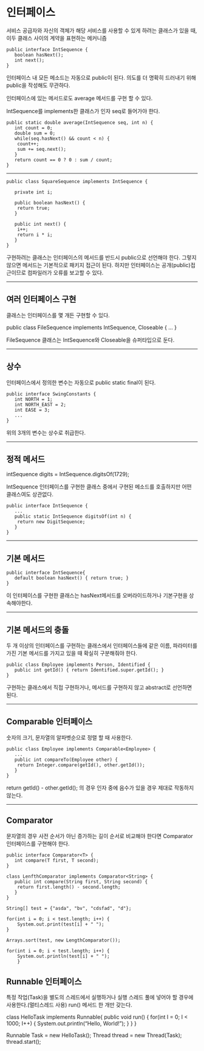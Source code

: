 # 인터페이스

서비스 공급자와 자신의 객체가 해당 서비스를 사용할 수 있게 하려는 클래스가 있을 때, 이두 클래스 사이의 계약을 표현하는 메커니즘

```
public interface IntSequence {
   boolean hasNext();
   int next();
}
```

인터페이스 내 모든 메소드는 자동으로 public이 된다. 의도를 더 명확히 드러내기 위해 public을 작성해도 무관하다.


인터페이스에 있는 메서드로도 average 메서드를 구현 할 수 있다.

IntSequence를 implements한 클래스가 인자 seq로 들어가야 한다.

```
public static double average(IntSequence seq, int n) {
   int count = 0;
   double sum = 0;
   while(seq.hasNext() && count < n) {
	count++;
	sum += seq.next();
   }
   return count == 0 ? 0 : sum / count;
}
```

--------

```
public class SquareSequence implements IntSequence {

   private int i;

   public boolean hasNext() {
	return true;
   }

   public int next() {
	i++;
	return i * i;
   }
}
```

구현하려는 클래스는 인터페이스의 메서드를 반드시 public으로 선언해야 한다. 그렇지 않으면 메서드는 기본적으로 패키지 접근이 된다. 하지만 인터페이스는 공개(public)접근이므로 컴파일러가 오류를 보고할 수 있다.

------------

## 여러 인터페이스 구현

클래스는 인터페이스를 몇 개든 구현할 수 있다.

public class FileSequence implements IntSequence, Closeable {
   ...
}

FileSequence 클래스는 IntSequence와 Closeable을 슈퍼타입으로 둔다.


------------

## 상수

인터페이스에서 정의한 변수는 자동으로 public static final이 된다.

```
public interface SwingConstants {
   int NORTH = 1;
   int NORTH_EAST = 2;
   int EASE = 3;
   ...
}
```

위의 3개의 변수는 상수로 취급한다.

-----------------

## 정적 메서드

intSequence digits = IntSequence.digitsOf(1729);

IntSequence 인터페이스를 구현한 클래스 중에서 구현된 메소드를 호출하지만 어떤 클래스여도 상관없다.

```
public interface IntSequence {
   ...
   public static IntSequence digitsOf(int n) {
	return new DigitSequence;
   }
}
```

-------

## 기본 메서드

```
public interface IntSequence{
   default boolean hasNext() { return true; }
}
```

이 인터페이스를 구현한 클래스는 hasNext메서드를 오버라이드하거나 기본구현을 상속해야한다.

----------

## 기본 메서드의 충돌

두 개 이상의 인터페이스를 구현하는 클래스에서 인터페이스들에 같은 이름, 파라미터를 가진 기본 메서드를 가지고 있을 때 확실히 구분해줘야 한다.

```
public class Employee implements Person, Identified {
   public int getId() { return Identified.super.getId(); }
}
```

구현하는 클래스에서 직접 구현하거나, 메서드를 구현하지 않고 abstract로 선언하면 된다.

--------------

## Comparable 인터페이스

숫자의 크기, 문자열의 알파벳순으로 정렬 할 때 사용한다.

```
public class Employee implements Comparable<Employee> {
   ...
   public int compareTo(Employee other) {
	return Integer.compare(getId(), other.getId());
   }
}
```

return getId() - other.getId(); 의 경우 인자 중에 음수가 있을 경우 제대로 작동하지 않는다.

-------

## Comparator 

문자열의 경우 사전 순서가 아닌 증가하는 길이 순서로 비교해야 한다면 Comparator인터페이스를 구현해야 한다.

```
public interface Comparator<T> {
   int compare(T first, T second);
}

class LenfthComparator implements Comparator<String> {
   public int compare(String first, String second) {
	return first.length() - second.length;
   }
}

String[] test = {"asda", "bv", "cdsfad", "d"};
		
for(int i = 0; i < test.length; i++) {
	System.out.print(test[i] + " ");
}
		
Arrays.sort(test, new LengthComparator());		

for(int i = 0; i < test.length; i++) {
	System.out.println(test[i] + " ");
	}

```

## Runnable 인터페이스

특정 작업(Task)을 별도의 스레드에서 실행하거나 실행 스레드 풀에 넣어야 할 경우에 사용한다.(멀티스레드 사용)
run() 메서드 한 개만 갖는다.

class HelloTask implements Runnable{
   public void run() {
	for(int I = 0; I < 1000; I++) {
	   System.out.println(“Hello, World!”);
	}
   }
}

Runnable Task = new HelloTask();
Thread thread = new Thread(Task);
thread.start();
